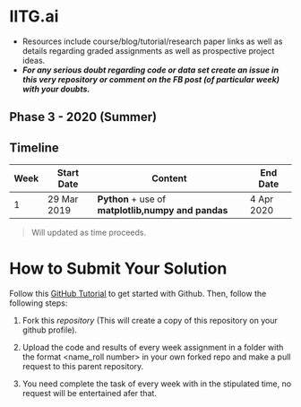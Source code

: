 # IITG.ai

- Resources include course/blog/tutorial/research paper links as well as details regarding graded assignments as well as prospective project ideas.
- ***For any serious doubt regarding code or data set create an issue in this very repository or comment on the FB post (of particular week) with your doubts.***

## Phase 3 - 2020 (Summer)
 
## Timeline
 
|Week   |Start Date        |Content                                            |End Date         |
|-------|------------------|---------------------------------------------------|-----------------|
| 1     | 29 Mar 2019      |**Python** + use of **matplotlib,numpy and pandas**| 4 Apr 2020      |

> Will updated as time proceeds.

# How to Submit Your Solution

Follow this [GitHub Tutorial](https://towardsdatascience.com/getting-started-with-git-and-github-6fcd0f2d4ac6) to get started with Github. Then, follow the following steps:

1. Fork this *repository* (This will create a copy of this repository on your github profile).

2. Upload the code and results of every week assignment in a folder with the format <name_roll number> in your own forked repo and make a pull request to this parent repository.

3. You need complete the task of every week with in the stipulated time, no request will be entertained afer that.
